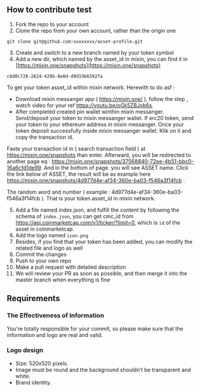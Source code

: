 ## How to contribute test

1. Fork the repo to your account
2. Clone the repo from your own account, rather than the origin one
```
git clone git@github.com:xxxxxxxx/asset-profile.git
```
3. Create and switch to a new branch named by your token symbol
4. Add a new dir, which named by the asset_id in mixin, you can find it in [https://mixin.one/snapshots](https://mixin.one/snapshots)
```
c6d0c728-2624-429b-8e0d-d9d19b6592fa
```
To get your token asset_id within mixin network. Herewith to do asf :

* Download mixin messanger app ( https://mixin.one/ ), follow the step , watch video for your ref https://youtu.be/oGk5ZBJxb6s.
* After completed created pin wallet winthin mixin messanger. Send/deposit your token to mixin messanger wallet. If erc20 token, send your token to your ethereum address in mixin messanger. Once your token deposit successfully inside mixin messanger wallet. Klik on it and copy the transaction id. 

Faste your transaction id in ( search transaction field ) at https://mixin.one/snapshots than enter. Afterward, you will be redirected to another page eq : https://mixin.one/snapshots/37568840-72ee-4b51-bbc0-16a6cfd1de99. And in the bottom of page. you will see ASSET name. Click the link below of ASSET, the result will be as example here  https://mixin.one/snapshots/4d977d4e-af34-360e-ba03-f546a3f14fcb .

The random word and number ( example : 4d977d4e-af34-360e-ba03-f546a3f14fcb ). That is your token asset_id in mixin network.

5. Add a file named index.json, and fulfill the content by following the schema of `index.json`, you can get cmc_id from https://api.coinmarketcap.com/v1/ticker/?limit=0, which is `id` of the asset in coinmarketcap.
6. Add the logo named `icon.png`
7. Besides, if you find that your token has been added, you can modify the related file and logo as well
8. Commit the changes
9. Push to your own repo
10. Make a pull request with detailed description
11. We will review your PR as soon as possible, and then merge it into the master branch when everything is fine

## Requirements
### The Effectiveness of Information
You're totally responsible for your commit, so please make sure that the information and logo are real and valid.

### Logo design
- Size: 520x520 pixels.
- Image must be round and the background shouldn’t be transparent and white.
- Brand identity.
